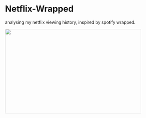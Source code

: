 # Netflix-Wrapped
analysing my netflix viewing history, inspired by spotify wrapped.

<img src="https://github.com/rakshakannu/Netflix-Wrapped/blob/main/assets/Screen%20Recording%202021-06-19%20at%205.35.49%20PM.gif" width ="450" height="280"/>
